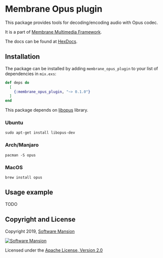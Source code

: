# Membrane Opus plugin

This package provides tools for decoding/encoding audio with Opus codec.

It is a part of [Membrane Multimedia Framework](https://membraneframework.org).

The docs can be found at [HexDocs](https://hexdocs.pm/membrane_element_fdk_aac).

## Installation

The package can be installed by adding `membrane_opus_plugin` to your list of dependencies in `mix.exs`:

```elixir
def deps do
  [
    {:membrane_opus_plugin, "~> 0.1.0"}
  ]
end
```

This package depends on [libopus](http://opus-codec.org/docs/) library.

### Ubuntu
```
sudo apt-get install libopus-dev
```

### Arch/Manjaro
```
pacman -S opus
```

### MacOS
```
brew install opus
```

## Usage example

TODO

## Copyright and License

Copyright 2019, [Software Mansion](https://swmansion.com/?utm_source=git&utm_medium=readme&utm_campaign=membrane_opus_plugin)

[![Software Mansion](https://membraneframework.github.io/static/logo/swm_logo_readme.png)](https://swmansion.com/?utm_source=git&utm_medium=readme&utm_campaign=membrane_opus_plugin)

Licensed under the [Apache License, Version 2.0](LICENSE)
